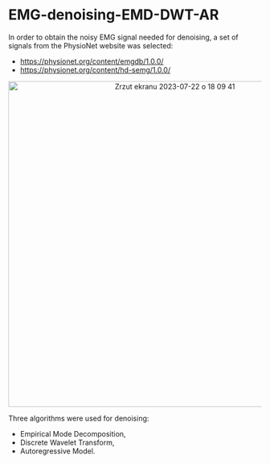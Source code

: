 # EMG-denoising-EMD-DWT-AR
In order to obtain the noisy EMG signal needed for denoising, a set of signals from the PhysioNet website was selected:
- https://physionet.org/content/emgdb/1.0.0/
- https://physionet.org/content/hd-semg/1.0.0/

<p align="center">
    <img width="647" alt="Zrzut ekranu 2023-07-22 o 18 09 41" src="https://github.com/PatrykSpierewka/Electromyography-denoising-EMD-DWT-AR/assets/101202344/8c30211a-4670-4e41-9909-6a66efa29b66">
</p>

Three algorithms were used for denoising:
- Empirical Mode Decomposition,
- Discrete Wavelet Transform,
- Autoregressive Model.

